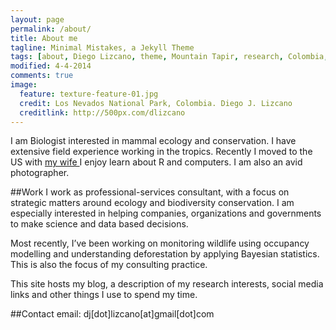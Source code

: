 ```yaml
---
layout: page
permalink: /about/
title: About me
tagline: Minimal Mistakes, a Jekyll Theme
tags: [about, Diego Lizcano, theme, Mountain Tapir, research, Colombia, Paramo]
modified: 4-4-2014
comments: true
image:
  feature: texture-feature-01.jpg
  credit: Los Nevados National Park, Colombia. Diego J. Lizcano
  creditlink: http://500px.com/dlizcano
---
```


I am Biologist interested in mammal ecology and conservation. I have extensive field experience working in the tropics. Recently I moved to the US with [my wife ](http://www.clfs.umd.edu/biology/faganlab/people/alvarez.html) I enjoy learn about R and computers. I am also an avid photographer. 

##Work
I work as professional-services consultant, with a focus on strategic matters around ecology and biodiversity conservation. I am especially interested in helping companies, organizations and governments to make science and data based decisions. 


Most recently, I’ve been working on monitoring wildlife using occupancy modelling and understanding deforestation by applying Bayesian statistics. This is also the focus of my consulting practice.


This site hosts my blog, a description of my research interests, social media links and other things I use to spend my time.

##Contact
email: dj[dot]lizcano[at]gmail[dot]com

